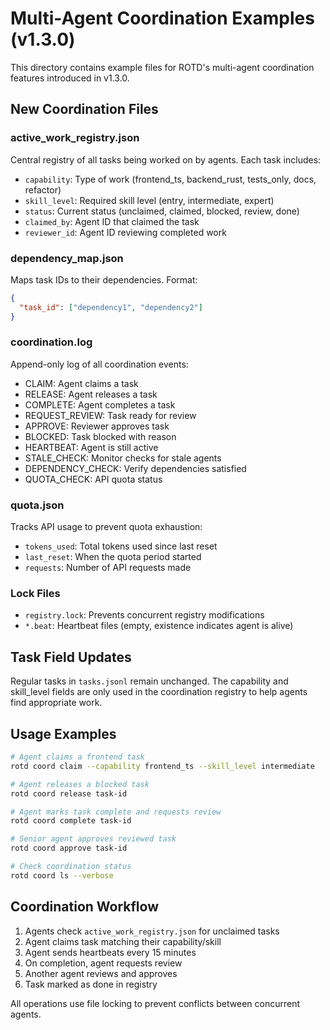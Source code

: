 # Multi-Agent Coordination Examples (v1.3.0)

This directory contains example files for ROTD's multi-agent coordination features introduced in v1.3.0.

## New Coordination Files

### active_work_registry.json
Central registry of all tasks being worked on by agents. Each task includes:
- `capability`: Type of work (frontend_ts, backend_rust, tests_only, docs, refactor)
- `skill_level`: Required skill level (entry, intermediate, expert)
- `status`: Current status (unclaimed, claimed, blocked, review, done)
- `claimed_by`: Agent ID that claimed the task
- `reviewer_id`: Agent ID reviewing completed work

### dependency_map.json
Maps task IDs to their dependencies. Format:
```json
{
  "task_id": ["dependency1", "dependency2"]
}
```

### coordination.log
Append-only log of all coordination events:
- CLAIM: Agent claims a task
- RELEASE: Agent releases a task
- COMPLETE: Agent completes a task
- REQUEST_REVIEW: Task ready for review
- APPROVE: Reviewer approves task
- BLOCKED: Task blocked with reason
- HEARTBEAT: Agent is still active
- STALE_CHECK: Monitor checks for stale agents
- DEPENDENCY_CHECK: Verify dependencies satisfied
- QUOTA_CHECK: API quota status

### quota.json
Tracks API usage to prevent quota exhaustion:
- `tokens_used`: Total tokens used since last reset
- `last_reset`: When the quota period started
- `requests`: Number of API requests made

### Lock Files
- `registry.lock`: Prevents concurrent registry modifications
- `*.beat`: Heartbeat files (empty, existence indicates agent is alive)

## Task Field Updates

Regular tasks in `tasks.jsonl` remain unchanged. The capability and skill_level fields are only used in the coordination registry to help agents find appropriate work.

## Usage Examples

```bash
# Agent claims a frontend task
rotd coord claim --capability frontend_ts --skill_level intermediate

# Agent releases a blocked task
rotd coord release task-id

# Agent marks task complete and requests review
rotd coord complete task-id

# Senior agent approves reviewed task
rotd coord approve task-id

# Check coordination status
rotd coord ls --verbose
```

## Coordination Workflow

1. Agents check `active_work_registry.json` for unclaimed tasks
2. Agent claims task matching their capability/skill
3. Agent sends heartbeats every 15 minutes
4. On completion, agent requests review
5. Another agent reviews and approves
6. Task marked as done in registry

All operations use file locking to prevent conflicts between concurrent agents.